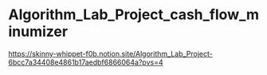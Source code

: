 # Algorithm_Lab_Project_cash_flow_minumizer
https://skinny-whippet-f0b.notion.site/Algorithm_Lab_Project-6bcc7a34408e4861b17aedbf6866064a?pvs=4
